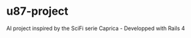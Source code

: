u87-project
==================

AI project inspired by the SciFi serie Caprica - Developped with Rails 4
